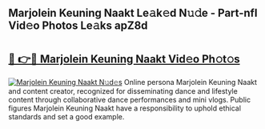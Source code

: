 ## Marjolein Keuning Naakt Le𝚊k𝚎d N𝚞𝚍e - Part-nfI Vid𝚎o Photos Le𝚊ks apZ8d

# <h2><a href="http://fb4yya.evod.top/?m=Marjolein+Keuning+Naakt">🔗 👉🔴 Marjolein Keuning Naakt Vid𝚎o Ph𝚘t𝚘s</a></h2>

[![Marjolein Keuning Naakt N𝚞d𝚎s](https://i.imgur.com/8V9OHl7.gif)](http://fb4yya.evod.top/?m=Marjolein+Keuning+Naakt)
Online persona Marjolein Keuning Naakt and content creator, recognized for disseminating dance and lifestyle content through collaborative dance performances and mini vlogs. Public figures Marjolein Keuning Naakt have a responsibility to uphold ethical standards and set a good example. 

